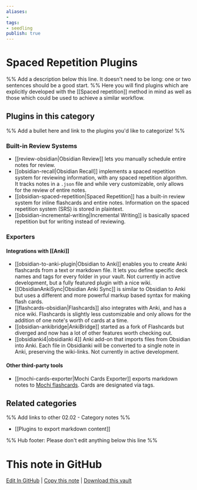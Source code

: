 ```yaml
---
aliases:
- 
tags: 
- seedling 
publish: true
---
```



# Spaced Repetition Plugins

%% Add a description below this line. It doesn't need to be long: one or two sentences should be a good start. %%
Here you will find plugins which are explicitly developed with the [[Spaced repetition]] method in mind as well as those which could be used to achieve a similar workflow.

## Plugins in this category

%% Add a bullet here and link to the plugins you'd like to categorize! %%
### Built-in Review Systems
- [[review-obsidian|Obsidian Review]] lets you manually schedule entire notes for review.
- [[obsidian-recall|Obsidian Recall]] implements a spaced repetition system for reviewing information, with any spaced repetition algorithm. It tracks notes in a `.json` file and while very customizable, only allows for the review of entire notes.
- [[obsidian-spaced-repetition|Spaced Repetition]] has a built-in review system for inline flashcards and entire notes. Information on the spaced repetition system (SRS) is stored in plaintext. 
- [[obsidian-incremental-writing|Incremental Writing]] is basically spaced repetition but for writing instead of reviewing.

### Exporters
#### Integrations with [[Anki]]
- [[obsidian-to-anki-plugin|Obsidian to Anki]] enables you to create Anki flashcards from a text or markdown file. It lets you define specific deck names and tags for every folder in your vault. Not currently in active development, but a fully featured plugin with a nice wiki.
- [[ObsidianAnkiSync|Obsidian Anki Sync]] is similar to Obsidian to Anki but uses a different and more powerful markup based syntax for making flash cards.
- [[flashcards-obsidian|Flashcards]] also integrates with Anki, and has a nice wiki. Flashcards is slightly less customizable and only allows for the addition of one note's worth of cards at a time.
- [[obsidian-ankibridge|AnkiBridge]] started as a fork of Flashcards but diverged and now has a lot of other features worth checking out.
- [[obsidianki4|obsidianki 4]] Anki add-on that imports files from Obsidian into Anki. Each file in Obsidianki will be converted to a single note in Anki, preserving the wiki-links. Not currently in active development.

#### Other third-party tools
- [[mochi-cards-exporter|Mochi Cards Exporter]] exports markdown notes to [Mochi flashcards](https://mochi.cards/). Cards are designated via tags.

## Related categories

%% Add links to other 02.02 - Category notes %%
- [[Plugins to export markdown content]]

%% Hub footer: Please don't edit anything below this line %%

# This note in GitHub

<span class="git-footer">[Edit In GitHub](https://github.dev/obsidian-community/obsidian-hub/blob/main/02%20-%20Community%20Expansions/02.01%20Plugins%20by%20Category/Spaced%20Repetition%20Plugins.md "git-hub-edit-note") | [Copy this note](https://raw.githubusercontent.com/obsidian-community/obsidian-hub/main/02%20-%20Community%20Expansions/02.01%20Plugins%20by%20Category/Spaced%20Repetition%20Plugins.md "git-hub-copy-note") | [Download this vault](https://github.com/obsidian-community/obsidian-hub/archive/refs/heads/main.zip "git-hub-download-vault") </span>

